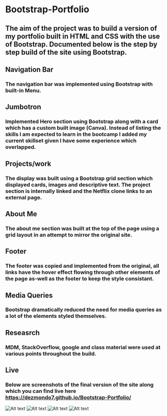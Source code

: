 # Bootstrap-Portfolio

## The aim of the project was to build a version of my portfolio built in HTML and CSS with the use of Bootstrap. Documented below is the step by step build of the site using Bootstrap.

## Navigation Bar
### The navigation bar was implemented using Bootstrap with built-in Menu.

## Jumbotron

### Implemented Hero section using Bootstrap along with a card which has a custom built image (Canva). Instead of listing the skills I am expected to learn in the bootcamp I added my current skillset given I have some experience which overlapped.

## Projects/work 

### The display was built using a Bootstrap grid section which displayed cards, images and descriptive text. The project section is internally linked and the Netflix clone links to an external page. 

## About Me 

### The about me section was built at the top of the page using a grid layout in an attempt to mirror the original site.

## Footer 

### The footer was copied and implemented from the original, all links have the hover effect flowing through other elements of the page as-well as the footer to keep the style consistant.

## Media Queries

### Bootstrap dramatically reduced the need for media queries as a lot of the elements styled themselves.

## Reseasrch

### MDM, StackOverflow, google and class material were used at various points throughout the build. 

## Live

### Below are screenshots of the final version of the site along which you can find live here https://dezmondo7.github.io/Bootstrap-Portfolio/

![Alt text](../OneDrive/Desktop/007Portfolio/final-image1.jpg)
![Alt text](../OneDrive/Desktop/007Portfolio/final-image2.jpg)
![Alt text](../OneDrive/Desktop/007Portfolio/final-image3.jpg)
![Alt text](../OneDrive/Desktop/007Portfolio/final-image4.jpg)



